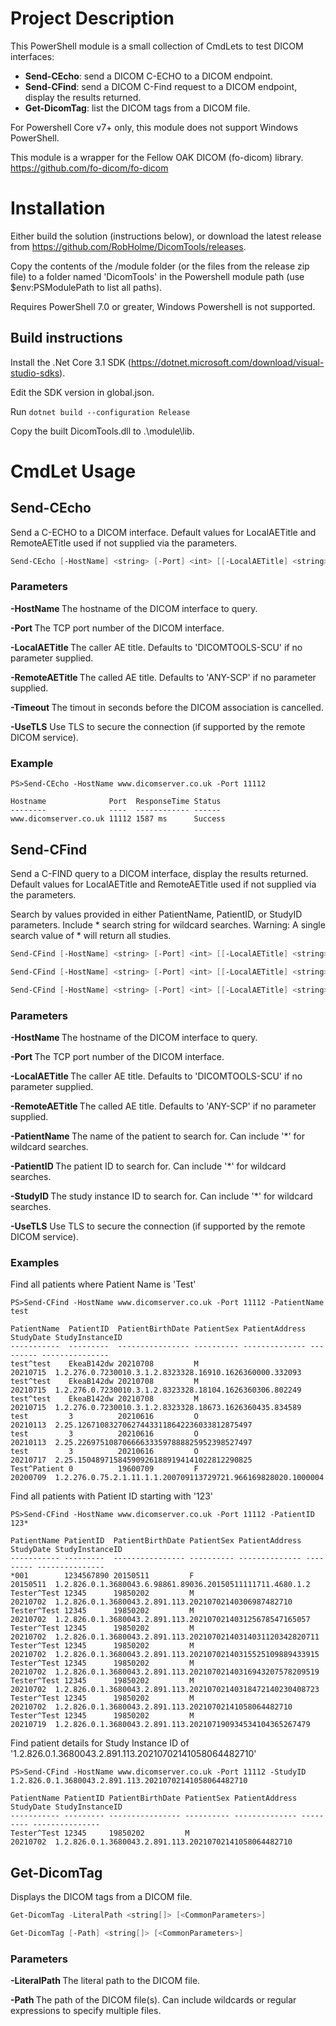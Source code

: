 # Project Description
This PowerShell module is a small collection of CmdLets to test DICOM interfaces:

* __Send-CEcho__: send a DICOM C-ECHO to a DICOM endpoint.
* __Send-CFind__: send a DICOM C-Find request to a DICOM endpoint, display the results returned.
* __Get-DicomTag__: list the DICOM tags from a DICOM file.

For Powershell Core v7+ only, this module does not support Windows PowerShell.

This module is a wrapper for the Fellow OAK DICOM (fo-dicom) library. https://github.com/fo-dicom/fo-dicom

# Installation 
Either build the solution (instructions below), or download the latest release from https://github.com/RobHolme/DicomTools/releases. 

Copy the contents of the /module folder (or the files from the release zip file) to a folder named 'DicomTools' in the Powershell module path (use $env:PSModulePath to list all paths). 

Requires PowerShell 7.0 or greater, Windows Powershell is not supported.
## Build instructions
Install the .Net Core 3.1 SDK (https://dotnet.microsoft.com/download/visual-studio-sdks). 

Edit the SDK version in global.json. 

Run ```dotnet build --configuration Release```

Copy the built DicomTools.dll to .\module\lib.


# CmdLet Usage 

## Send-CEcho
Send a C-ECHO to a DICOM interface. Default values for LocalAETitle and RemoteAETitle used if not supplied via the parameters.
```Powershell
Send-CEcho [-HostName] <string> [-Port] <int> [[-LocalAETitle] <string>] [[-RemoteAETitle] <string>] [[-UseTLS]] [<CommonParameters>]
```
### Parameters
__-HostName <string>__ The hostname of the DICOM interface to query.

__-Port <int>__ The TCP port number of the DICOM interface.

__-LocalAETitle <string>__  The caller AE title. Defaults to 'DICOMTOOLS-SCU' if no parameter supplied.

__-RemoteAETitle <string>__ The called AE title. Defaults to 'ANY-SCP' if no parameter supplied.

__-Timeout <int>__ The timout in seconds before the DICOM association is cancelled.

__-UseTLS__ Use TLS to secure the connection (if supported by the remote DICOM service).

### Example
```
PS>Send-CEcho -HostName www.dicomserver.co.uk -Port 11112

Hostname              Port  ResponseTime Status
--------              ----  ------------ ------
www.dicomserver.co.uk 11112 1587 ms      Success
```


## Send-CFind
Send a C-FIND query to a DICOM interface, display the results returned. Default values for LocalAETitle and RemoteAETitle used if not supplied via the parameters.

Search by values provided in either PatientName, PatientID, or StudyID parameters. Include * search string for wildcard searches. Warning: A single search value of * will return all studies.

```Powershell
Send-CFind [-HostName] <string> [-Port] <int> [[-LocalAETitle] <string>] [-PatientName] <string> [[-UseTLS]] [<CommonParameters>]

Send-CFind [-HostName] <string> [-Port] <int> [[-LocalAETitle] <string>] [-PatientID] <string> [[-UseTLS]] [<CommonParameters>]

Send-CFind [-HostName] <string> [-Port] <int> [[-LocalAETitle] <string>] [-StudyID] <string> [[-UseTLS]] [<CommonParameters>]
```

### Parameters
__-HostName <string>__ The hostname of the DICOM interface to query.

__-Port <int>__ The TCP port number of the DICOM interface.

__-LocalAETitle <string>__  The caller AE title. Defaults to 'DICOMTOOLS-SCU' if no parameter supplied.

__-RemoteAETitle <string>__ The called AE title. Defaults to 'ANY-SCP' if no parameter supplied.

__-PatientName <string>__ The name of the patient to search for. Can include '*' for wildcard searches.

__-PatientID <string>__ The patient ID to search for. Can include '*' for wildcard searches.

__-StudyID <string>__ The study instance ID to search for. Can include '*' for wildcard searches.

__-UseTLS__ Use TLS to secure the connection (if supported by the remote DICOM service).

### Examples
Find all patients where Patient Name is 'Test'
```
PS>Send-CFind -HostName www.dicomserver.co.uk -Port 11112 -PatientName test

PatientName  PatientID  PatientBirthDate PatientSex PatientAddress StudyDate StudyInstanceID
-----------  ---------  ---------------- ---------- -------------- --------- ---------------
test^test    EkeaB142dw 20210708         M                         20210715  1.2.276.0.7230010.3.1.2.8323328.16910.1626360000.332093
test^test    EkeaB142dw 20210708         M                         20210715  1.2.276.0.7230010.3.1.2.8323328.18104.1626360306.802249
test^test    EkeaB142dw 20210708         M                         20210715  1.2.276.0.7230010.3.1.2.8323328.18673.1626360435.834589
test         3          20210616         O                         20210113  2.25.126710832706274433118642236033812875497
test         3          20210616         O                         20210113  2.25.226975108706666333597888825952398527497
test         3          20210616         O                         20210717  2.25.150489715845909261889194141022812290825
Test^Patient 0          19600709         F                         20200709  1.2.276.0.75.2.1.11.1.1.200709113729721.966169828020.1000004
```

Find all patients with Patient ID starting with '123'
```
PS>Send-CFind -HostName www.dicomserver.co.uk -Port 11112 -PatientID 123*

PatientName PatientID  PatientBirthDate PatientSex PatientAddress StudyDate StudyInstanceID
----------- ---------  ---------------- ---------- -------------- --------- ---------------
*001        1234567890 20150511         F                         20150511  1.2.826.0.1.3680043.6.98861.89036.20150511111711.4680.1.2
Tester^Test 12345      19850202         M                         20210702  1.2.826.0.1.3680043.2.891.113.20210702140306987482710
Tester^Test 12345      19850202         M                         20210702  1.2.826.0.1.3680043.2.891.113.202107021403125678547165057
Tester^Test 12345      19850202         M                         20210702  1.2.826.0.1.3680043.2.891.113.20210702140314031120342820711
Tester^Test 12345      19850202         M                         20210702  1.2.826.0.1.3680043.2.891.113.20210702140315525109889433915
Tester^Test 12345      19850202         M                         20210702  1.2.826.0.1.3680043.2.891.113.20210702140316943207578209519
Tester^Test 12345      19850202         M                         20210702  1.2.826.0.1.3680043.2.891.113.20210702140318472140230408723
Tester^Test 12345      19850202         M                         20210702  1.2.826.0.1.3680043.2.891.113.20210702141058064482710
Tester^Test 12345      19850202         M                         20210719  1.2.826.0.1.3680043.2.891.113.202107190934534104365267479
```

Find patient details for Study Instance ID of '1.2.826.0.1.3680043.2.891.113.20210702141058064482710'
```
PS>Send-CFind -HostName www.dicomserver.co.uk -Port 11112 -StudyID 1.2.826.0.1.3680043.2.891.113.20210702141058064482710

PatientName PatientID PatientBirthDate PatientSex PatientAddress StudyDate StudyInstanceID
----------- --------- ---------------- ---------- -------------- --------- ---------------
Tester^Test 12345     19850202         M                         20210702  1.2.826.0.1.3680043.2.891.113.20210702141058064482710
```


## Get-DicomTag
Displays the DICOM tags from a DICOM file. 

```Powershell
Get-DicomTag -LiteralPath <string[]> [<CommonParameters>]

Get-DicomTag [-Path] <string[]> [<CommonParameters>]
```

### Parameters
__-LiteralPath <string>__ The literal path to the DICOM file.

__-Path <string>__ The path of the DICOM file(s). Can include wildcards or regular expressions to specify multiple files.  